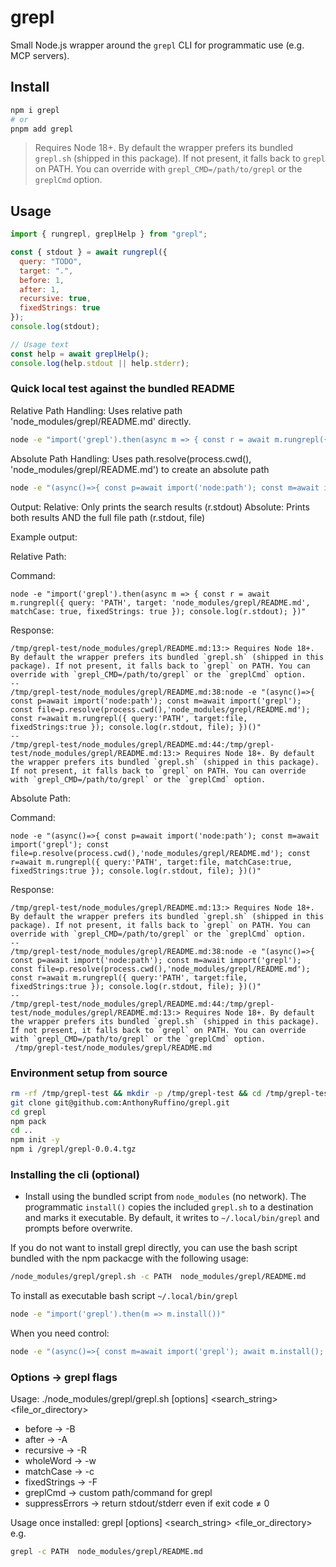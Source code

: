 # grepl

Small Node.js wrapper around the `grepl` CLI for programmatic use (e.g. MCP servers).

## Install

```bash
npm i grepl
# or
pnpm add grepl
```

> Requires Node 18+. By default the wrapper prefers its bundled `grepl.sh` (shipped in this package). If not present, it falls back to `grepl` on PATH. You can override with `grepl_CMD=/path/to/grepl` or the `greplCmd` option.

## Usage

```js
import { rungrepl, greplHelp } from "grepl";

const { stdout } = await rungrepl({
  query: "TODO",
  target: ".",
  before: 1,
  after: 1,
  recursive: true,
  fixedStrings: true
});
console.log(stdout);

// Usage text
const help = await greplHelp();
console.log(help.stdout || help.stderr);
```

### Quick local test against the bundled README


Relative Path Handling:
Uses relative path 'node_modules/grepl/README.md' directly.
```sh
node -e "import('grepl').then(async m => { const r = await m.rungrepl({ query: 'PATH', target: 'node_modules/grepl/README.md', fixedStrings: true }); console.log(r.stdout); })"
```

Absolute Path Handling:
Uses path.resolve(process.cwd(), 'node_modules/grepl/README.md') to create an absolute path
```sh
node -e "(async()=>{ const p=await import('node:path'); const m=await import('grepl'); const file=p.resolve(process.cwd(),'node_modules/grepl/README.md'); const r=await m.rungrepl({ query:'PATH', target:file, fixedStrings:true }); console.log(r.stdout, file); })()"
```

Output:
Relative: Only prints the search results (r.stdout)
Absolute: Prints both results AND the full file path (r.stdout, file)


Example output:

Relative Path:

Command:
```
node -e "import('grepl').then(async m => { const r = await m.rungrepl({ query: 'PATH', target: 'node_modules/grepl/README.md', matchCase: true, fixedStrings: true }); console.log(r.stdout); })"
```

Response:
```
/tmp/grepl-test/node_modules/grepl/README.md:13:> Requires Node 18+. By default the wrapper prefers its bundled `grepl.sh` (shipped in this package). If not present, it falls back to `grepl` on PATH. You can override with `grepl_CMD=/path/to/grepl` or the `greplCmd` option.
--
/tmp/grepl-test/node_modules/grepl/README.md:38:node -e "(async()=>{ const p=await import('node:path'); const m=await import('grepl'); const file=p.resolve(process.cwd(),'node_modules/grepl/README.md'); const r=await m.rungrepl({ query:'PATH', target:file, fixedStrings:true }); console.log(r.stdout, file); })()"
--
/tmp/grepl-test/node_modules/grepl/README.md:44:/tmp/grepl-test/node_modules/grepl/README.md:13:> Requires Node 18+. By default the wrapper prefers its bundled `grepl.sh` (shipped in this package). If not present, it falls back to `grepl` on PATH. You can override with `grepl_CMD=/path/to/grepl` or the `greplCmd` option.
```

Absolute Path:

Command:
```
node -e "(async()=>{ const p=await import('node:path'); const m=await import('grepl'); const file=p.resolve(process.cwd(),'node_modules/grepl/README.md'); const r=await m.rungrepl({ query:'PATH', target:file, matchCase:true, fixedStrings:true }); console.log(r.stdout, file); })()"
```

Response:
```
/tmp/grepl-test/node_modules/grepl/README.md:13:> Requires Node 18+. By default the wrapper prefers its bundled `grepl.sh` (shipped in this package). If not present, it falls back to `grepl` on PATH. You can override with `grepl_CMD=/path/to/grepl` or the `greplCmd` option.
--
/tmp/grepl-test/node_modules/grepl/README.md:38:node -e "(async()=>{ const p=await import('node:path'); const m=await import('grepl'); const file=p.resolve(process.cwd(),'node_modules/grepl/README.md'); const r=await m.rungrepl({ query:'PATH', target:file, fixedStrings:true }); console.log(r.stdout, file); })()"
--
/tmp/grepl-test/node_modules/grepl/README.md:44:/tmp/grepl-test/node_modules/grepl/README.md:13:> Requires Node 18+. By default the wrapper prefers its bundled `grepl.sh` (shipped in this package). If not present, it falls back to `grepl` on PATH. You can override with `grepl_CMD=/path/to/grepl` or the `greplCmd` option.
 /tmp/grepl-test/node_modules/grepl/README.md
```

### Environment setup from source

```sh
rm -rf /tmp/grepl-test && mkdir -p /tmp/grepl-test && cd /tmp/grepl-test
git clone git@github.com:AnthonyRuffino/grepl.git
cd grepl
npm pack
cd ..
npm init -y
npm i /grepl/grepl-0.0.4.tgz
```


### Installing the cli (optional)

- Install using the bundled script from `node_modules` (no network). The programmatic `install()` copies the included `grepl.sh` to a destination and marks it executable. By default, it writes to `~/.local/bin/grepl` and prompts before overwrite.

If you do not want to install grepl directly, you can use the bash script bundled with the npm packacge with the following usage:

```sh
/node_modules/grepl/grepl.sh -c PATH  node_modules/grepl/README.md
```

To install as executable bash script `~/.local/bin/grepl`
```sh
node -e "import('grepl').then(m => m.install())"
```

When you need control:
```sh
node -e "(async()=>{ const m=await import('grepl'); await m.install(); })()"
```

### Options → grepl flags
Usage: ./node_modules/grepl/grepl.sh [options] <search_string> <file_or_directory>
- before → -B
- after → -A
- recursive → -R
- wholeWord → -w
- matchCase → -c
- fixedStrings → -F
- greplCmd → custom path/command for grepl
- suppressErrors → return stdout/stderr even if exit code ≠ 0

Usage once installed: grepl [options] <search_string> <file_or_directory>
e.g.
```sh
grepl -c PATH  node_modules/grepl/README.md
```

